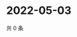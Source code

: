 # 2022-05-03

共 0 条

<!-- BEGIN WEIBO -->
<!-- 最后更新时间 Tue May 03 2022 11:43:59 GMT+0800 (China Standard Time) -->

<!-- END WEIBO -->
